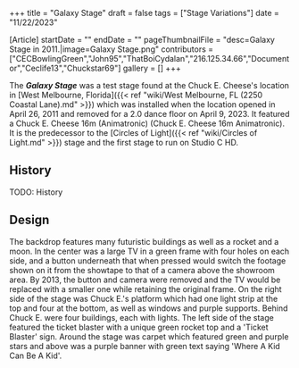 +++
title = "Galaxy Stage"
draft = false
tags = ["Stage Variations"]
date = "11/22/2023"

[Article]
startDate = ""
endDate = ""
pageThumbnailFile = "desc=Galaxy Stage in 2011.|image=Galaxy Stage.png"
contributors = ["CECBowlingGreen","John95","ThatBoiCydalan","216.125.34.66","Documentor","Ceclife13","Chuckstar69"]
gallery = []
+++


The <b><i>Galaxy Stage</b></i> was a test stage found at the Chuck E. Cheese's location in [West Melbourne, Florida]({{< ref "wiki/West Melbourne, FL (2250 Coastal Lane).md" >}}) which was installed when the location opened in April 26, 2011 and removed for a 2.0 dance floor on April 9, 2023. It featured a Chuck E. Cheese 16m (Animatronic) (Chuck E. Cheese 16m Animatronic). It is the predecessor to the [Circles of Light]({{< ref "wiki/Circles of Light.md" >}}) stage and the first stage to run on Studio C HD.

<h2> History </h2>
TODO: History

<h2> Design </h2>
The backdrop features many futuristic buildings as well as a rocket and a moon. In the center was a large TV in a green frame with four holes on each side, and a button underneath that when pressed would switch the footage shown on it from the showtape to that of a camera above the showroom area. By 2013, the button and camera  were removed and the TV would be replaced with a smaller one while retaining the original frame. On the right side of the stage was Chuck E.'s platform which had one light strip at the top and four at the bottom, as well as windows and purple supports. Behind Chuck E. were four buildings, each with lights. The left side of the stage featured the ticket blaster with a unique green rocket top and a 'Ticket Blaster' sign. Around the stage was carpet which featured green and purple stars and above was a purple banner with green text saying 'Where A Kid Can Be A Kid'.